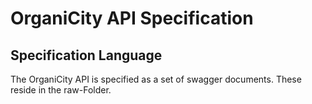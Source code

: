 
# OrganiCity API Specification

## Specification Language

The OrganiCity API is specified as a set of swagger documents. These reside
in the raw-Folder.
